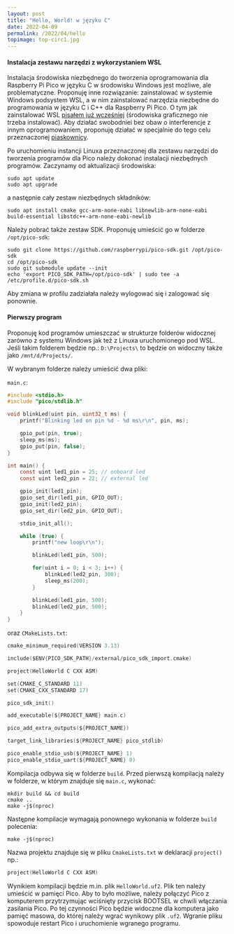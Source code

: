 ```yaml
---
layout: post
title: "Hello, World! w języku C"
date: 2022-04-09
permalink: /2022/04/hello
topimage: top-circ1.jpg
---
```


#### Instalacja zestawu narzędzi z wykorzystaniem WSL

Instalacja środowiska niezbędnego do tworzenia oprogramowania dla Raspberry Pi Pico w języku C w środowisku Windows jest możliwe, ale problematyczne. Proponuję inne rozwiązanie: zainstalować w systemie Windows podsystem WSL, a w nim zainstalować narzędzia niezbędne do programowania w języku C i C++ dla Raspberry Pi Pico.
O tym jak zainstalować WSL [pisałem już wcześniej](https://blog.ypro.tech/2021/04/wsl2-1) (środowiska graficznego nie trzeba instalować). Aby działać swobodniei bez obaw o interferencje z innym oprogramowaniem, proponuję działać w specjalnie do tego celu przeznaczonej [piaskownicy](https://blog.ypro.tech/2022/03/WSL2-piaskownice).

Po uruchomieniu instancji Linuxa przeznaczonej dla zestawu narzędzi do tworzenia programów dla Pico należy dokonać instalacji niezbędnych programów.
Zaczynamy od aktualizacji środowiska:

```console
sudo apt update
sudo apt upgrade
```

a następnie cały zestaw niezbędnych składników:

```console
sudo apt install cmake gcc-arm-none-eabi libnewlib-arm-none-eabi build-essential libstdc++-arm-none-eabi-newlib
```

Należy pobrać także zestaw SDK. Proponuję umieścić go w folderze `/opt/pico-sdk`:

```console
sudo git clone https://github.com/raspberrypi/pico-sdk.git /opt/pico-sdk
cd /opt/pico-sdk
sudo git submodule update --init
echo 'export PICO_SDK_PATH=/opt/pico-sdk' | sudo tee -a /etc/profile.d/pico-sdk.sh
```

Aby zmiana w profilu zadziałała należy wylogować się i zalogować się ponownie.

#### Pierwszy program

Proponuję kod programów umieszczać w strukturze folderów widocznej zarówno z systemu Windows jak też z Linuxa uruchomionego pod WSL. Jeśli takim folderem będzie np.: `D:\Projects\` to będzie on widoczny także jako `/mnt/d/Projects/`.

W wybranym folderze należy umieścić dwa pliki:

`main.c`:

```c
#include <stdio.h>
#include "pico/stdlib.h"

void blinkLed(uint pin, uint32_t ms) {
    printf("Blinking led on pin %d - %d ms\r\n", pin, ms);

    gpio_put(pin, true);
    sleep_ms(ms);
    gpio_put(pin, false);
}

int main() {
    const uint led1_pin = 25; // onboard led
    const uint led2_pin = 22; // external led

    gpio_init(led1_pin);
    gpio_set_dir(led1_pin, GPIO_OUT);
    gpio_init(led2_pin);
    gpio_set_dir(led2_pin, GPIO_OUT);

    stdio_init_all();

    while (true) {
        printf("new loop\r\n");

        blinkLed(led1_pin, 500);

        for(uint i = 0; i < 3; i++) {
            blinkLed(led2_pin, 300);
            sleep_ms(200);
        }

        blinkLed(led1_pin, 500);
        blinkLed(led2_pin, 500);
    }
}
```

oraz `CMakeLists.txt`:

```c
cmake_minimum_required(VERSION 3.13)

include($ENV{PICO_SDK_PATH}/external/pico_sdk_import.cmake)

project(HelloWorld C CXX ASM)

set(CMAKE_C_STANDARD 11)
set(CMAKE_CXX_STANDARD 17)

pico_sdk_init()

add_executable(${PROJECT_NAME} main.c)

pico_add_extra_outputs(${PROJECT_NAME})

target_link_libraries(${PROJECT_NAME} pico_stdlib)

pico_enable_stdio_usb(${PROJECT_NAME} 1)
pico_enable_stdio_uart(${PROJECT_NAME} 0)
```

Kompilacja odbywa się w folderze `build`. Przed pierwszą kompilacją należy w folderze, w którym znajduje się `main.c`, wykonać:

```console
mkdir build && cd build
cmake ..
make -j$(nproc)
```

Następne kompilacje wymagają ponownego wykonania w folderze `build` polecenia:

```console
make -j$(nproc)
```

Nazwa projektu znajduje się w pliku `CmakeLists.txt` w deklaracji `project()` np.:

```c
project(HelloWorld C CXX ASM)
```

Wynikiem kompilacji będzie m.in. plik `HelloWorld.uf2`. Plik ten należy umieścić w pamięci Pico. Aby to było możliwe, należy połączyć Pico z komputerem przytrzymując wciśnięty przycisk BOOTSEL w chwili włączania zasilania Pico. Po tej czynności Pico będzie widoczne dla komputera jako pamięć masowa, do której należy wgrać wynikowy plik `.uf2`. Wgranie pliku spowoduje restart Pico i uruchomienie wgranego programu.

